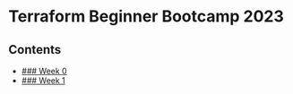 # Terraform Beginner Bootcamp 2023

## Contents
* [### Week 0](/docs/week-0.md)
* [### Week 1](/docs/week-1.md)
